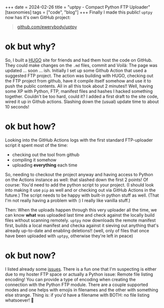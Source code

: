 +++
date = 2024-02-26
title = "uptpy - Compact Python FTP Uploader"
[taxonomies]
tags = ["code", "blog"]
+++
Finally I made this public! `uptpy` now has it's own GitHub project:

> [github.com/ewerybody/uptpy](https://github.com/ewerybody/uptpy)

# ok but why?
So, I built a [HUGO](https://gohugo.io) site for friends and had them host the code on GitHub. They could make changes on the `.md` files, commit and Voilà: The page was updated ... soon ... ish. Initially I set up some Github Action that used a suggested FTP project. The action was building with HUGO, checking out the FTP project from github, have it compile itself somehow and use it to push the public contents. All in all this took about 2 minutes!!
Well, having some XP with Python, FTP, manifest files and hashes I hacked something together. Couldn't be too hard, could it? I added a first draft to the site code, wired it up in Github actions. Slashing down the (usual) update time to about 10 seconds!

# ok but how?

Looking into the GitHub Actions logs with the first standard FTP-uploader script it spent most of the time:
* checking out the tool from github
* compiling it somehow
* uploading **everything** each time

So, needing to checkout the project anyway and having access to Python on the Actions instance as well: that slashed down the first 2 points!
Of course: You'd need to add the python script to your project. (I should look into making it use `pip` as well and or checking out via GitHub Actions in the future.) The script needs to be happy with built-in python stuff as well. (That I'm not really having a problem with :) I really like vanilla stuff.)

Then: When the uploads happen through this very uploader all the time, we can know **what** was uploaded last time and check against the locally build files without scanning remotely. `uptpy` now downloads the remote manifest first, builds a local manifest and checka against it sieving out anything that's already up-to-date and enabling deletions!! (well, only of files that once have been uploaded with `uptpy`, otherwise they're left in peace)

# ok but now?

I listed already some [issues](https://github.com/ewerybody/uptpy/issues). There is a fun one that I'm suspecting is either due to my hoster FTP space or actually a Python issue: Remote file listing encoding! You can provide a type of encoding when creating the connection with the Python FTP module. There are a couple supported modes and one helps with emojis in filenames and the other with something else strange. Thing is:
if you'd have a filename with BOTH: no file listing whatsoever! 🤯
